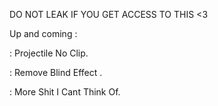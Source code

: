 DO NOT LEAK IF YOU GET ACCESS TO THIS <3




Up and coming :

: Projectile No Clip.


: Remove Blind Effect .


: More Shit I Cant Think Of.

